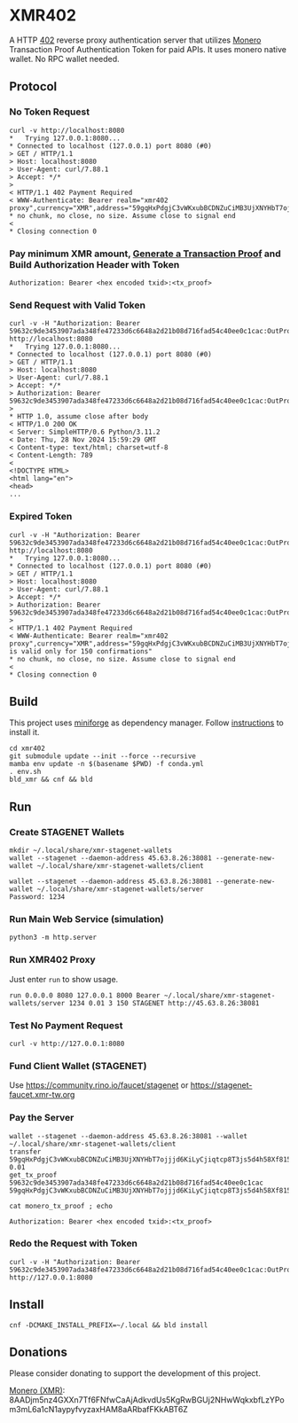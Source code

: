 # XMR402

A HTTP [402](https://datatracker.ietf.org/doc/html/rfc7231#section-6.5.2) reverse proxy authentication server that utilizes [Monero](https://www.getmonero.org) Transaction Proof Authentication Token for paid APIs. It uses monero native wallet. No RPC wallet needed.

## Protocol

### No Token Request

```
curl -v http://localhost:8080
*   Trying 127.0.0.1:8080...
* Connected to localhost (127.0.0.1) port 8080 (#0)
> GET / HTTP/1.1
> Host: localhost:8080
> User-Agent: curl/7.88.1
> Accept: */*
>
< HTTP/1.1 402 Payment Required
< WWW-Authenticate: Bearer realm="xmr402 proxy",currency="XMR",address="59gqHxPdgjC3vWKxubBCDNZuCiMB3UjXNYHbT7ojjjd6KiLyCjiqtcp8T3js5d4h58Xf815FUZoaRDrqpBiejKz3JcZczbV",min_amount="0.01",min_confirmations="3",max_confirmations="150"
* no chunk, no close, no size. Assume close to signal end
<
* Closing connection 0
```

### Pay minimum XMR amount, [Generate a Transaction Proof](#pay-the-server) and Build Authorization Header with Token

```
Authorization: Bearer <hex encoded txid>:<tx_proof>
```

### Send Request with Valid Token

```
curl -v -H "Authorization: Bearer 59632c9de3453907ada348fe47233d6c6648a2d21b08d716fad54c40ee0c1cac:OutProofV2jHQwEHcvw8uYSJcCCFzdMZh3odi1uqJXaYUv7aTPg2i8M1XnwSWcuDw5Jz1CzWjBM5QhvnxwkFZT8dhoGZoG3GG6Gx2ki9u2isuTAkncMLGFukMNgYgrzKEZUd9Wyf5e9MCh" http://localhost:8080
*   Trying 127.0.0.1:8080...
* Connected to localhost (127.0.0.1) port 8080 (#0)
> GET / HTTP/1.1
> Host: localhost:8080
> User-Agent: curl/7.88.1
> Accept: */*
> Authorization: Bearer 59632c9de3453907ada348fe47233d6c6648a2d21b08d716fad54c40ee0c1cac:OutProofV2jHQwEHcvw8uYSJcCCFzdMZh3odi1uqJXaYUv7aTPg2i8M1XnwSWcuDw5Jz1CzWjBM5QhvnxwkFZT8dhoGZoG3GG6Gx2ki9u2isuTAkncMLGFukMNgYgrzKEZUd9Wyf5e9MCh
>
* HTTP 1.0, assume close after body
< HTTP/1.0 200 OK
< Server: SimpleHTTP/0.6 Python/3.11.2
< Date: Thu, 28 Nov 2024 15:59:29 GMT
< Content-type: text/html; charset=utf-8
< Content-Length: 789
<
<!DOCTYPE HTML>
<html lang="en">
<head>
...
```

### Expired Token

```
curl -v -H "Authorization: Bearer 59632c9de3453907ada348fe47233d6c6648a2d21b08d716fad54c40ee0c1cac:OutProofV2jHQwEHcvw8uYSJcCCFzdMZh3odi1uqJXaYUv7aTPg2i8M1XnwSWcuDw5Jz1CzWjBM5QhvnxwkFZT8dhoGZoG3GG6Gx2ki9u2isuTAkncMLGFukMNgYgrzKEZUd9Wyf5e9MCh" http://localhost:8080
*   Trying 127.0.0.1:8080...
* Connected to localhost (127.0.0.1) port 8080 (#0)
> GET / HTTP/1.1
> Host: localhost:8080
> User-Agent: curl/7.88.1
> Accept: */*
> Authorization: Bearer 59632c9de3453907ada348fe47233d6c6648a2d21b08d716fad54c40ee0c1cac:OutProofV2jHQwEHcvw8uYSJcCCFzdMZh3odi1uqJXaYUv7aTPg2i8M1XnwSWcuDw5Jz1CzWjBM5QhvnxwkFZT8dhoGZoG3GG6Gx2ki9u2isuTAkncMLGFukMNgYgrzKEZUd9Wyf5e9MCh
> 
< HTTP/1.1 402 Payment Required
< WWW-Authenticate: Bearer realm="xmr402 proxy",currency="XMR",address="59gqHxPdgjC3vWKxubBCDNZuCiMB3UjXNYHbT7ojjjd6KiLyCjiqtcp8T3js5d4h58Xf815FUZoaRDrqpBiejKz3JcZczbV",min_amount="0.01",min_confirmations="3",max_confirmations="150",error="invalid_token",error_description="token is valid only for 150 confirmations"
* no chunk, no close, no size. Assume close to signal end
< 
* Closing connection 0
```

## Build

This project uses [miniforge](https://github.com/conda-forge/miniforge) as dependency manager. Follow [instructions](https://github.com/conda-forge/miniforge#install) to install it.

```
cd xmr402
git submodule update --init --force --recursive
mamba env update -n $(basename $PWD) -f conda.yml
. env.sh
bld_xmr && cnf && bld
```

## Run

### Create STAGENET Wallets

```
mkdir ~/.local/share/xmr-stagenet-wallets
wallet --stagenet --daemon-address 45.63.8.26:38081 --generate-new-wallet ~/.local/share/xmr-stagenet-wallets/client
```

```
wallet --stagenet --daemon-address 45.63.8.26:38081 --generate-new-wallet ~/.local/share/xmr-stagenet-wallets/server
Password: 1234
```

### Run Main Web Service (simulation)

```
python3 -m http.server
```

### Run XMR402 Proxy

Just enter `run` to show usage.

```
run 0.0.0.0 8080 127.0.0.1 8000 Bearer ~/.local/share/xmr-stagenet-wallets/server 1234 0.01 3 150 STAGENET http://45.63.8.26:38081
```

### Test No Payment Request

```
curl -v http://127.0.0.1:8080
```

### Fund Client Wallet (STAGENET)

Use https://community.rino.io/faucet/stagenet or https://stagenet-faucet.xmr-tw.org

### Pay the Server

```
wallet --stagenet --daemon-address 45.63.8.26:38081 --wallet ~/.local/share/xmr-stagenet-wallets/client
transfer 59gqHxPdgjC3vWKxubBCDNZuCiMB3UjXNYHbT7ojjjd6KiLyCjiqtcp8T3js5d4h58Xf815FUZoaRDrqpBiejKz3JcZczbV 0.01
get_tx_proof 59632c9de3453907ada348fe47233d6c6648a2d21b08d716fad54c40ee0c1cac 59gqHxPdgjC3vWKxubBCDNZuCiMB3UjXNYHbT7ojjjd6KiLyCjiqtcp8T3js5d4h58Xf815FUZoaRDrqpBiejKz3JcZczbV
```

```
cat monero_tx_proof ; echo
```
```
Authorization: Bearer <hex encoded txid>:<tx_proof>
```

### Redo the Request with Token

```
curl -v -H "Authorization: Bearer 59632c9de3453907ada348fe47233d6c6648a2d21b08d716fad54c40ee0c1cac:OutProofV2jHQwEHcvw8uYSJcCCFzdMZh3odi1uqJXaYUv7aTPg2i8M1XnwSWcuDw5Jz1CzWjBM5QhvnxwkFZT8dhoGZoG3GG6Gx2ki9u2isuTAkncMLGFukMNgYgrzKEZUd9Wyf5e9MCh" http://127.0.0.1:8080
```

## Install

```
cnf -DCMAKE_INSTALL_PREFIX=~/.local && bld install
```

## Donations

Please consider donating to support the development of this project.

[Monero (XMR)](https://www.getmonero.org): 8AADjm5nz4GXXn7Tf6FNfwCaAjAdkvdUs5KgRwBGUj2NHwWqkxbfLzYPom3mL6a1cN1aypyfvyzaxHAM8aARbafFKkABT6Z

